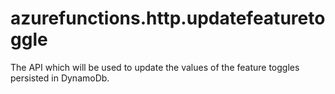 # azurefunctions.http.updatefeaturetoggle
The API which will be used to update the values of the feature toggles persisted in DynamoDb.
